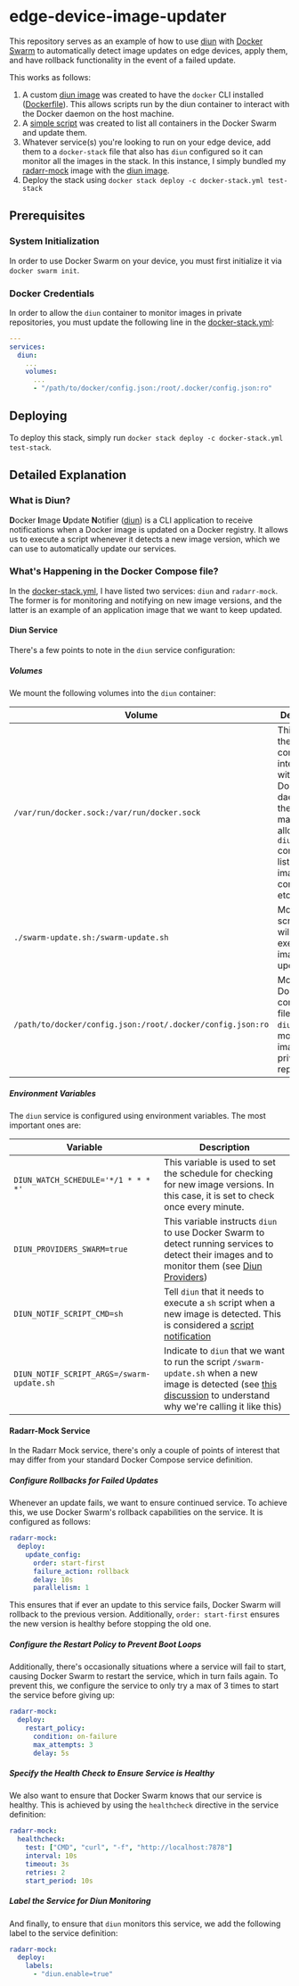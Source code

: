 # edge-device-image-updater
This repository serves as an example of how to use [diun](https://github.com/crazy-max/diun) with [Docker Swarm](https://docs.docker.com/engine/swarm/)
to automatically detect image updates on edge devices, apply them, and have rollback functionality in the event of a failed update.

This works as follows:

1. A custom [diun image](https://hub.docker.com/repository/docker/darkalex17/diun-docker/general) was created to have the `docker` CLI installed ([Dockerfile](./diun-docker.Dockerfile)). This allows scripts run by the diun container to interact with the Docker daemon on the host machine.
2. A [simple script](./swarm-update.sh) was created to list all containers in the Docker Swarm and update them.
3. Whatever service(s) you're looking to run on your edge device, add them to a `docker-stack` file that also has `diun` configured so it can monitor all the images in the stack. In this instance, I simply bundled my [radarr-mock](https://hub.docker.com/repository/docker/darkalex17/radarr-mock/general) image with the [diun image](https://hub.docker.com/repository/docker/darkalex17/diun-docker/general).
4. Deploy the stack using `docker stack deploy -c docker-stack.yml test-stack`

## Prerequisites
### System Initialization
In order to use Docker Swarm on your device, you must first initialize it via `docker swarm init`.

### Docker Credentials
In order to allow the `diun` container to monitor images in private repositories, you must update the following line in the [docker-stack.yml](./docker-stack.yml):

```yaml
---
services:
  diun:
    ...
    volumes:
      ...
      - "/path/to/docker/config.json:/root/.docker/config.json:ro"
```

## Deploying
To deploy this stack, simply run `docker stack deploy -c docker-stack.yml test-stack`.

## Detailed Explanation
### What is Diun?
**D**ocker **I**mage **U**pdate **N**otifier ([diun](https://crazymax.dev/diun)) is a CLI application to receive notifications when a Docker image is updated on a Docker registry.
It allows us to execute a script whenever it detects a new image version, which we can use to automatically update our services.

### What's Happening in the Docker Compose file?
In the [docker-stack.yml](./docker-stack.yml), I have listed two services: `diun` and `radarr-mock`. The former is for monitoring and notifying on new image versions, and the latter is an example of an application image that we want to keep updated.

#### Diun Service
There's a few points to note in the `diun` service configuration:

##### Volumes
We mount the following volumes into the `diun` container:

| Volume | Description |
|--------|-------------|
| `/var/run/docker.sock:/var/run/docker.sock` | This is how the `diun` container interacts with the Docker daemon on the host machine. It allows the `diun` container to list all the images, containers, etc. |
| `./swarm-update.sh:/swarm-update.sh` | Mount the script that will be executed on image updates. |
| `/path/to/docker/config.json:/root/.docker/config.json:ro` | Mount the Docker configuration file so that `diun` can monitor images in private repositories. |

##### Environment Variables
The `diun` service is configured using environment variables. The most important ones are:

| Variable | Description |
|----------|-------------|
| `DIUN_WATCH_SCHEDULE='*/1 * * * *'` | This variable is used to set the schedule for checking for new image versions. In this case, it is set to check once every minute. |
| `DIUN_PROVIDERS_SWARM=true` | This variable instructs `diun` to use Docker Swarm to detect running services to detect their images and to monitor them (see [Diun Providers](https://crazymax.dev/diun/providers/swarm/))|
| `DIUN_NOTIF_SCRIPT_CMD=sh` | Tell `diun` that it needs to execute a `sh` script when a new image is detected. This is considered a [script notification](https://crazymax.dev/diun/notif/script/) |
| `DIUN_NOTIF_SCRIPT_ARGS=/swarm-update.sh` | Indicate to `diun` that we want to run the script `/swarm-update.sh` when a new image is detected (see [this discussion](https://github.com/crazy-max/diun/discussions/863) to understand why we're calling it like this)|

#### Radarr-Mock Service
In the Radarr Mock service, there's only a couple of points of interest that may differ from your standard Docker Compose service definition.

##### Configure Rollbacks for Failed Updates
Whenever an update fails, we want to ensure continued service. To achieve this, we use Docker Swarm's rollback capabilities on the service. It is configured as follows:

```yaml
radarr-mock:
  deploy:
    update_config:
      order: start-first
      failure_action: rollback
      delay: 10s
      parallelism: 1
```

This ensures that if ever an update to this service fails, Docker Swarm will rollback to the previous version. Additionally, `order: start-first` ensures the new version is healthy before stopping the old one.

##### Configure the Restart Policy to Prevent Boot Loops
Additionally, there's occasionally situations where a service will fail to start, causing Docker Swarm to restart the service, which in turn fails again. To prevent this, we configure the service to only try a max of 3 times to start the service before giving up:

```yaml
radarr-mock:
  deploy:
    restart_policy:
      condition: on-failure
      max_attempts: 3
      delay: 5s
```

##### Specify the Health Check to Ensure Service is Healthy
We also want to ensure that Docker Swarm knows that our service is healthy. This is achieved by using the `healthcheck` directive in the service definition:

```yaml
radarr-mock:
  healthcheck:
    test: ["CMD", "curl", "-f", "http://localhost:7878"]
    interval: 10s
    timeout: 3s
    retries: 2
    start_period: 10s
```

##### Label the Service for Diun Monitoring
And finally, to ensure that `diun` monitors this service, we add the following label to the service definition:

```yaml
radarr-mock:
  deploy:
    labels:
      - "diun.enable=true"
```
